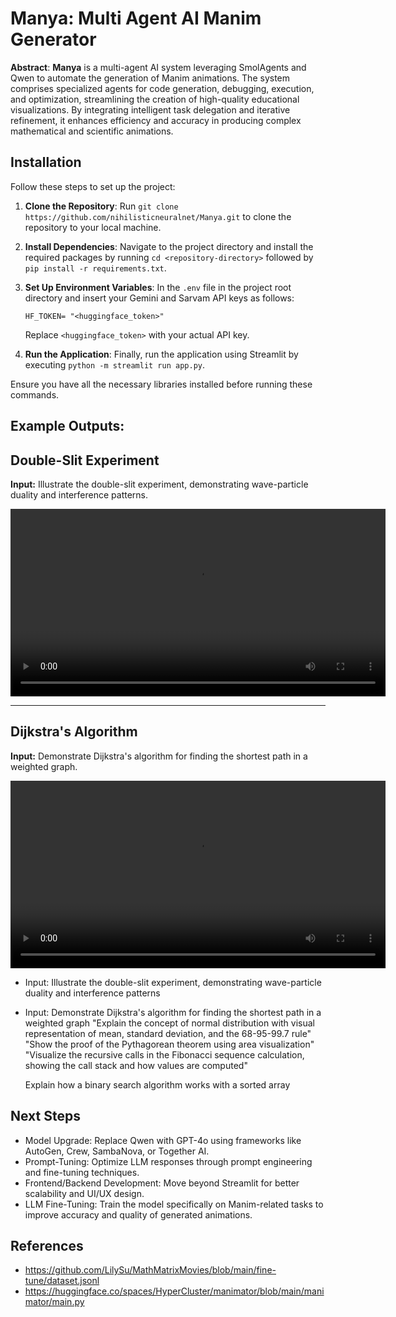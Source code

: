 # **Manya**: Multi Agent AI Manim Generator

**Abstract**: **Manya** is a multi-agent AI system leveraging SmolAgents and Qwen to automate the generation of Manim animations. The system comprises specialized agents for code generation, debugging, execution, and optimization, streamlining the creation of high-quality educational visualizations. By integrating intelligent task delegation and iterative refinement, it enhances efficiency and accuracy in producing complex mathematical and scientific animations.


## Installation

Follow these steps to set up the project:

1. **Clone the Repository**: Run `git clone https://github.com/nihilisticneuralnet/Manya.git` to clone the repository to your local machine.

2. **Install Dependencies**: Navigate to the project directory and install the required packages by running `cd <repository-directory>` followed by `pip install -r requirements.txt`. 

3. **Set Up Environment Variables**: In the `.env` file in the project root directory and insert your Gemini and Sarvam API keys as follows:
   ```plaintext
   HF_TOKEN= "<huggingface_token>"
   ```
   Replace `<huggingface_token>` with your actual API key.

4. **Run the Application**: Finally, run the application using Streamlit by executing `python -m streamlit run app.py`.

Ensure you have all the necessary libraries installed before running these commands.

## Example Outputs:

## Double-Slit Experiment

**Input:** Illustrate the double-slit experiment, demonstrating wave-particle duality and interference patterns.

<video controls width="600">
  <source src="output/doubleslitscene.mp4" type="video/mp4">
  Your browser does not support the video tag.
</video>

---

## Dijkstra's Algorithm

**Input:** Demonstrate Dijkstra's algorithm for finding the shortest path in a weighted graph.

<video controls width="600">
  <source src="examples/dijkstra.mp4" type="video/mp4">
  Your browser does not support the video tag.
</video>

- Input: Illustrate the double-slit experiment, demonstrating wave-particle duality and interference patterns

- Input: Demonstrate Dijkstra's algorithm for finding the shortest path in a weighted graph
    "Explain the concept of normal distribution with visual representation of mean, standard deviation, and the 68-95-99.7 rule"
    "Show the proof of the Pythagorean theorem using area visualization"
    "Visualize the recursive calls in the Fibonacci sequence calculation, showing the call stack and how values are computed"

    Explain how a binary search algorithm works with a sorted array


## Next Steps

- Model Upgrade: Replace Qwen with GPT-4o using frameworks like AutoGen, Crew, SambaNova, or Together AI.
- Prompt-Tuning: Optimize LLM responses through prompt engineering and fine-tuning techniques.
- Frontend/Backend Development: Move beyond Streamlit for better scalability and UI/UX design.
- LLM Fine-Tuning: Train the model specifically on Manim-related tasks to improve accuracy and quality of generated animations.

## References

- https://github.com/LilySu/MathMatrixMovies/blob/main/fine-tune/dataset.jsonl
- https://huggingface.co/spaces/HyperCluster/manimator/blob/main/manimator/main.py
